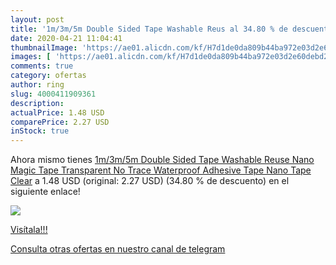 ```yaml
---
layout: post
title: '1m/3m/5m Double Sided Tape Washable Reus al 34.80 % de descuento'
date: 2020-04-21 11:04:41
thumbnailImage: 'https://ae01.alicdn.com/kf/H7d1de0da809b44ba972e03d2e60debd2J/1m-3m-5m-Double-Sided-Tape-Washable-Reuse-Nano-Magic-Tape-Transparent-No-Trace-Waterproof-Adhesive.jpg_350x350._SL200_.jpg'
images: [ 'https://ae01.alicdn.com/kf/H7d1de0da809b44ba972e03d2e60debd2J/1m-3m-5m-Double-Sided-Tape-Washable-Reuse-Nano-Magic-Tape-Transparent-No-Trace-Waterproof-Adhesive.jpg_350x350._SL200_.jpg' ]
comments: true
category: ofertas
author: ring
slug: 4000411909361
description:
actualPrice: 1.48 USD
comparePrice: 2.27 USD
inStock: true
---
```


Ahora mismo tienes [1m/3m/5m Double Sided Tape Washable Reuse Nano Magic Tape Transparent No Trace Waterproof Adhesive Tape Nano Tape Clear](https://www.amazon.com/dp/4000411909361/?tag=redken08-20) a 1.48 USD (original: 2.27 USD) (34.80 %  de descuento) en el siguiente enlace!

[![](https://ae01.alicdn.com/kf/H7d1de0da809b44ba972e03d2e60debd2J/1m-3m-5m-Double-Sided-Tape-Washable-Reuse-Nano-Magic-Tape-Transparent-No-Trace-Waterproof-Adhesive.jpg_350x350._SL200_.jpg)](https://www.amazon.com/dp/4000411909361/?tag=redken08-20)

[Visítala!!!](https://www.amazon.com/dp/4000411909361/?tag=redken08-20)

[Consulta otras ofertas en nuestro canal de telegram](https://t.me/s/ofertas25)
